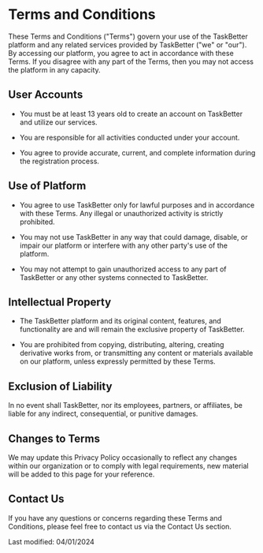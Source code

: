 # Terms and Conditions

These Terms and Conditions ("Terms") govern your use of the TaskBetter platform and any related services provided by TaskBetter ("we" or "our"). By accessing our platform, you agree to act in accordance with these Terms. If you disagree with any part of the Terms, then you may not access the platform in any capacity.

## User Accounts

- You must be at least 13 years old to create an account on TaskBetter and utilize our services.

- You are responsible for all activities conducted under your account.

- You agree to provide accurate, current, and complete information during the registration process.

## Use of Platform

- You agree to use TaskBetter only for lawful purposes and in accordance with these Terms. Any illegal or unauthorized activity is strictly prohibited.

- You may not use TaskBetter in any way that could damage, disable, or impair our platform or interfere with any other party's use of the platform.

- You may not attempt to gain unauthorized access to any part of TaskBetter or any other systems connected to TaskBetter.

## Intellectual Property

- The TaskBetter platform and its original content, features, and functionality are and will remain the exclusive property of TaskBetter.

- You are prohibited from copying, distributing, altering, creating derivative works from, or transmitting any content or materials available on our platform, unless expressly permitted by these Terms.

## Exclusion of Liability

In no event shall TaskBetter, nor its employees, partners, or affiliates, be liable for any indirect, consequential, or punitive damages.

## Changes to Terms

We may update this Privacy Policy occasionally to reflect any changes within our organization or to comply with legal requirements, new material will be added to this page for your reference.


## Contact Us

If you have any questions or concerns regarding these Terms and Conditions, please feel free to contact us via the Contact Us section.

Last modified: 04/01/2024